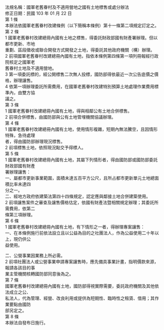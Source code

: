 法規名稱：國軍老舊眷村及不適用營地之國有土地標售或處分辦法  
修正日期：民國 103 年 01 月 22 日  
第 1 條  
本辦法依國軍老舊眷村改建條例（以下簡稱本條例）第十一條第二項規定訂定之。  
第 2 條  
1 國軍老舊眷村改建總冊內國有土地之標售，得委託財政部國有財產署辦理。但以都市更新、市地  
重劃、區段徵收或聯合開發方式開發之土地，得委託其他政府機關（構）辦理。  
2 前項國軍老舊眷村改建總冊內國有土地，指依本條例第四條第一項列冊報經行政院核定之國軍老  
舊眷村土地及不適用營地。  
3 第一項委託標的，經公開標售二次無人投標，國防部得依最近一次公告底價之價格，辦理讓售。  
4 依第一項辦理委託所需費用，在國軍老舊眷村改建特別預算土地處理作業費用標準內，由雙方協  
議之。  
第 3 條  
1 國軍老舊眷村改建總冊內國有土地，得與相鄰公有土地合併標售。  
2 前項合併標售，由國防部與公有土地管埋機關協議辦理。  
第 4 條  
1 國軍老舊眷村改建總冊內國有土地，使用情形複雜，短期內無法騰空，且因情形特殊，急待處理  
者，得由國防部辦理現況標售。  
2 前項標售土地，依照現況點交予得標人。  
第 5 條  
1 國軍老舊眷村改建總冊內國有土地，其屬下列情形者，得由國防部或國防部委託財政部國有財產  
署辦理讓售：  
一、屬都市更新事業範圍，面積未達五百平方公尺，且所占都市更新單元土地總面積比率未達四  
分之一。  
二、經地方政府依建築法第四十四條規定，認定應與鄰接土地合併建築使用。  
2 前項讓售案件之審查及讓售價格估定，依國有財產法暨相關規定辦理；其委託所需費用，依第二  
條第三項辦理。  
第 6 條  
1 國軍老舊眷村改建總冊內國有土地，有下情形之一者，得辦理專案讓售：  
一、在本條例施行前依法設立且以公益為目的之社團法人，作為公益使用二十年以上，現仍供公  
益使用。  


二、公營事業因業務上所必需。  
2 前項社團法人或公營事業申請專案讓售時，應先備具事業計畫，指明價款來源，報請各該目的事  
業主管機關核轉國防部同意後為之。  
第 7 條  
國軍老舊眷村改建總冊內國有土地，國防部得視實際需要，委託政府機關及其他依法成立之公、  
私法人，代為管理、經營、改良利用或提供為短期性、臨時性之租賃、借用；其作業要點由國防  
部另定之。  
第 8 條  
本辦法自發布日施行。  


